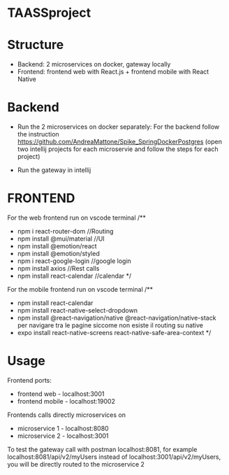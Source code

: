 # TAASSproject

# Structure

* Backend: 2 microservices on docker, gateway locally
* Frontend: frontend web with React.js + frontend mobile with React Native


# Backend

* Run the 2 microservices on docker separately:
For the backend follow the instruction https://github.com/AndreaMattone/Spike_SpringDockerPostgres
(open two intellij projects for each microservie and follow the steps for each project)

* Run the gateway in intellij

# FRONTEND
For the web frontend run on vscode terminal
/**
 * npm i react-router-dom         //Routing
 * npm install @mui/material      //UI
 * npm install @emotion/react
 * npm install @emotion/styled
 * npm i react-google-login       //google login
 * npm install axios              //Rest calls
 * npm install react-calendar     //calendar
*/

For the mobile frontend run on vscode terminal
/**
 * npm install react-calendar
 * npm install react-native-select-dropdown
 * npm install @react-navigation/native @react-navigation/native-stack        per navigare tra le pagine siccome non esiste il routing su native
 * expo install react-native-screens react-native-safe-area-context
*/

# Usage
Frontend ports:
* frontend web - localhost:3001
* frontend mobile - localhost:19002

Frontends calls directly microservices on 
* microservice 1 - localhost:8080
* microservice 2 - localhost:3001

To test the gateway call with postman localhost:8081, for example localhost:8081/api/v2/myUsers instead of localhost:3001/api/v2/myUsers, you will be directly routed to the microservice 2
